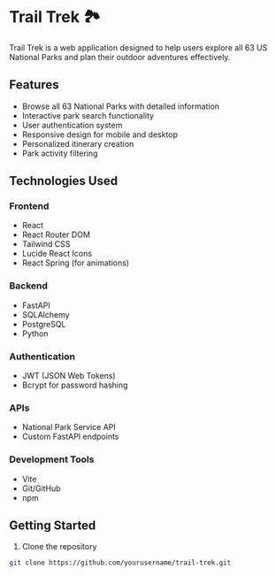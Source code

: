 # Trail Trek 🏞️

Trail Trek is a web application designed to help users explore all 63 US National Parks and plan their outdoor adventures effectively.

## Features

- Browse all 63 National Parks with detailed information
- Interactive park search functionality
- User authentication system
- Responsive design for mobile and desktop
- Personalized itinerary creation
- Park activity filtering

## Technologies Used

### Frontend
- React
- React Router DOM
- Tailwind CSS
- Lucide React Icons
- React Spring (for animations)

### Backend
- FastAPI
- SQLAlchemy
- PostgreSQL
- Python

### Authentication
- JWT (JSON Web Tokens)
- Bcrypt for password hashing

### APIs
- National Park Service API
- Custom FastAPI endpoints

### Development Tools
- Vite
- Git/GitHub
- npm

## Getting Started

1. Clone the repository
```bash
git clone https://github.com/yourusername/trail-trek.git
